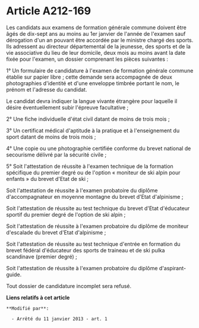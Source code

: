 # Article A212-169

Les candidats aux examens de formation générale commune doivent être âgés de dix-sept ans au moins au 1er janvier de l'année
de l'examen sauf dérogation d'un an pouvant être accordée par le ministre chargé des sports. Ils adressent au directeur
départemental de la jeunesse, des sports et de la vie associative du lieu de leur domicile, deux mois au moins avant la date
fixée pour l'examen, un dossier comprenant les pièces suivantes :

1° Un formulaire de candidature à l'examen de formation générale commune établie sur papier libre ; cette demande sera
accompagnée de deux photographies d'identité et d'une enveloppe timbrée portant le nom, le prénom et l'adresse du candidat.

Le candidat devra indiquer la langue vivante étrangère pour laquelle il désire éventuellement subir l'épreuve facultative ;

2° Une fiche individuelle d'état civil datant de moins de trois mois ;

3° Un certificat médical d'aptitude à la pratique et à l'enseignement du sport datant de moins de trois mois ;

4° Une copie ou une photographie certifiée conforme du brevet national de secourisme délivré par la sécurité civile ;

5° Soit l'attestation de réussite à l'examen technique de la formation spécifique du premier degré ou de l'option « moniteur
de ski alpin pour enfants » du brevet d'Etat de ski ;

Soit l'attestation de réussite à l'examen probatoire du diplôme d'accompagnateur en moyenne montagne du brevet d'Etat
d'alpinisme ;

Soit l'attestation de réussite au test technique du brevet d'Etat d'éducateur sportif du premier degré de l'option de ski
alpin ;

Soit l'attestation de réussite à l'examen probatoire du diplôme de moniteur d'escalade du brevet d'Etat d'alpinisme ;

Soit l'attestation de réussite au test technique d'entrée en formation du brevet fédéral d'éducateur des sports de traineau
et de ski pulka scandinave (premier degré) ;

Soit l'attestation de réussite à l'examen probatoire du diplôme d'aspirant-guide.

Tout dossier de candidature incomplet sera refusé.

**Liens relatifs à cet article**

	**Modifié par**:

	  - Arrêté du 11 janvier 2013 - art. 1
